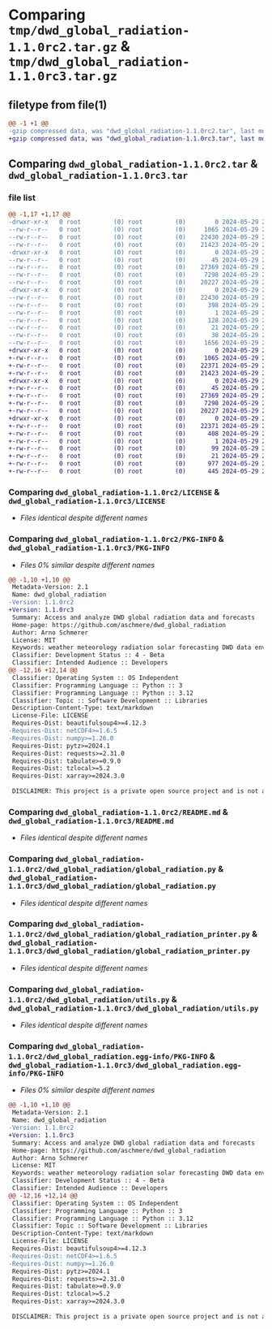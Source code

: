 # Comparing `tmp/dwd_global_radiation-1.1.0rc2.tar.gz` & `tmp/dwd_global_radiation-1.1.0rc3.tar.gz`

## filetype from file(1)

```diff
@@ -1 +1 @@
-gzip compressed data, was "dwd_global_radiation-1.1.0rc2.tar", last modified: Wed May 29 21:12:15 2024, max compression
+gzip compressed data, was "dwd_global_radiation-1.1.0rc3.tar", last modified: Wed May 29 22:25:11 2024, max compression
```

## Comparing `dwd_global_radiation-1.1.0rc2.tar` & `dwd_global_radiation-1.1.0rc3.tar`

### file list

```diff
@@ -1,17 +1,17 @@
-drwxr-xr-x   0 root         (0) root         (0)        0 2024-05-29 21:12:15.049955 dwd_global_radiation-1.1.0rc2/
--rw-r--r--   0 root         (0) root         (0)     1065 2024-05-29 20:29:12.000000 dwd_global_radiation-1.1.0rc2/LICENSE
--rw-r--r--   0 root         (0) root         (0)    22430 2024-05-29 21:12:15.049955 dwd_global_radiation-1.1.0rc2/PKG-INFO
--rw-r--r--   0 root         (0) root         (0)    21423 2024-05-29 20:29:12.000000 dwd_global_radiation-1.1.0rc2/README.md
-drwxr-xr-x   0 root         (0) root         (0)        0 2024-05-29 21:12:15.047955 dwd_global_radiation-1.1.0rc2/dwd_global_radiation/
--rw-r--r--   0 root         (0) root         (0)       45 2024-05-29 20:29:12.000000 dwd_global_radiation-1.1.0rc2/dwd_global_radiation/__init__.py
--rw-r--r--   0 root         (0) root         (0)    27369 2024-05-29 20:29:12.000000 dwd_global_radiation-1.1.0rc2/dwd_global_radiation/global_radiation.py
--rw-r--r--   0 root         (0) root         (0)     7298 2024-05-29 20:29:12.000000 dwd_global_radiation-1.1.0rc2/dwd_global_radiation/global_radiation_printer.py
--rw-r--r--   0 root         (0) root         (0)    20227 2024-05-29 20:29:12.000000 dwd_global_radiation-1.1.0rc2/dwd_global_radiation/utils.py
-drwxr-xr-x   0 root         (0) root         (0)        0 2024-05-29 21:12:15.048955 dwd_global_radiation-1.1.0rc2/dwd_global_radiation.egg-info/
--rw-r--r--   0 root         (0) root         (0)    22430 2024-05-29 21:12:15.000000 dwd_global_radiation-1.1.0rc2/dwd_global_radiation.egg-info/PKG-INFO
--rw-r--r--   0 root         (0) root         (0)      398 2024-05-29 21:12:15.000000 dwd_global_radiation-1.1.0rc2/dwd_global_radiation.egg-info/SOURCES.txt
--rw-r--r--   0 root         (0) root         (0)        1 2024-05-29 21:12:15.000000 dwd_global_radiation-1.1.0rc2/dwd_global_radiation.egg-info/dependency_links.txt
--rw-r--r--   0 root         (0) root         (0)      128 2024-05-29 21:12:15.000000 dwd_global_radiation-1.1.0rc2/dwd_global_radiation.egg-info/requires.txt
--rw-r--r--   0 root         (0) root         (0)       21 2024-05-29 21:12:15.000000 dwd_global_radiation-1.1.0rc2/dwd_global_radiation.egg-info/top_level.txt
--rw-r--r--   0 root         (0) root         (0)       38 2024-05-29 21:12:15.049955 dwd_global_radiation-1.1.0rc2/setup.cfg
--rw-r--r--   0 root         (0) root         (0)     1656 2024-05-29 21:10:36.000000 dwd_global_radiation-1.1.0rc2/setup.py
+drwxr-xr-x   0 root         (0) root         (0)        0 2024-05-29 22:25:11.924302 dwd_global_radiation-1.1.0rc3/
+-rw-r--r--   0 root         (0) root         (0)     1065 2024-05-29 20:29:12.000000 dwd_global_radiation-1.1.0rc3/LICENSE
+-rw-r--r--   0 root         (0) root         (0)    22371 2024-05-29 22:25:11.924302 dwd_global_radiation-1.1.0rc3/PKG-INFO
+-rw-r--r--   0 root         (0) root         (0)    21423 2024-05-29 20:29:12.000000 dwd_global_radiation-1.1.0rc3/README.md
+drwxr-xr-x   0 root         (0) root         (0)        0 2024-05-29 22:25:11.922302 dwd_global_radiation-1.1.0rc3/dwd_global_radiation/
+-rw-r--r--   0 root         (0) root         (0)       45 2024-05-29 20:29:12.000000 dwd_global_radiation-1.1.0rc3/dwd_global_radiation/__init__.py
+-rw-r--r--   0 root         (0) root         (0)    27369 2024-05-29 20:29:12.000000 dwd_global_radiation-1.1.0rc3/dwd_global_radiation/global_radiation.py
+-rw-r--r--   0 root         (0) root         (0)     7298 2024-05-29 20:29:12.000000 dwd_global_radiation-1.1.0rc3/dwd_global_radiation/global_radiation_printer.py
+-rw-r--r--   0 root         (0) root         (0)    20227 2024-05-29 20:29:12.000000 dwd_global_radiation-1.1.0rc3/dwd_global_radiation/utils.py
+drwxr-xr-x   0 root         (0) root         (0)        0 2024-05-29 22:25:11.923303 dwd_global_radiation-1.1.0rc3/dwd_global_radiation.egg-info/
+-rw-r--r--   0 root         (0) root         (0)    22371 2024-05-29 22:25:11.000000 dwd_global_radiation-1.1.0rc3/dwd_global_radiation.egg-info/PKG-INFO
+-rw-r--r--   0 root         (0) root         (0)      408 2024-05-29 22:25:11.000000 dwd_global_radiation-1.1.0rc3/dwd_global_radiation.egg-info/SOURCES.txt
+-rw-r--r--   0 root         (0) root         (0)        1 2024-05-29 22:25:11.000000 dwd_global_radiation-1.1.0rc3/dwd_global_radiation.egg-info/dependency_links.txt
+-rw-r--r--   0 root         (0) root         (0)       99 2024-05-29 22:25:11.000000 dwd_global_radiation-1.1.0rc3/dwd_global_radiation.egg-info/requires.txt
+-rw-r--r--   0 root         (0) root         (0)       21 2024-05-29 22:25:11.000000 dwd_global_radiation-1.1.0rc3/dwd_global_radiation.egg-info/top_level.txt
+-rw-r--r--   0 root         (0) root         (0)      977 2024-05-29 22:25:11.924302 dwd_global_radiation-1.1.0rc3/setup.cfg
+-rw-r--r--   0 root         (0) root         (0)      445 2024-05-29 22:16:46.000000 dwd_global_radiation-1.1.0rc3/setup.py
```

### Comparing `dwd_global_radiation-1.1.0rc2/LICENSE` & `dwd_global_radiation-1.1.0rc3/LICENSE`

 * *Files identical despite different names*

### Comparing `dwd_global_radiation-1.1.0rc2/PKG-INFO` & `dwd_global_radiation-1.1.0rc3/PKG-INFO`

 * *Files 0% similar despite different names*

```diff
@@ -1,10 +1,10 @@
 Metadata-Version: 2.1
 Name: dwd_global_radiation
-Version: 1.1.0rc2
+Version: 1.1.0rc3
 Summary: Access and analyze DWD global radiation data and forecasts
 Home-page: https://github.com/aschmere/dwd_global_radiation
 Author: Arno Schmerer
 License: MIT
 Keywords: weather meteorology radiation solar forecasting DWD data environmental data climate studies solar energy forecasting
 Classifier: Development Status :: 4 - Beta
 Classifier: Intended Audience :: Developers
@@ -12,16 +12,14 @@
 Classifier: Operating System :: OS Independent
 Classifier: Programming Language :: Python :: 3
 Classifier: Programming Language :: Python :: 3.12
 Classifier: Topic :: Software Development :: Libraries
 Description-Content-Type: text/markdown
 License-File: LICENSE
 Requires-Dist: beautifulsoup4>=4.12.3
-Requires-Dist: netCDF4>=1.6.5
-Requires-Dist: numpy>=1.26.0
 Requires-Dist: pytz>=2024.1
 Requires-Dist: requests>=2.31.0
 Requires-Dist: tabulate>=0.9.0
 Requires-Dist: tzlocal>=5.2
 Requires-Dist: xarray>=2024.3.0
 
 DISCLAIMER: This project is a private open source project and is not affiliated with the German public meteorology service institute "Deutscher Wetterdienst" (DWD). However, it uses its publicly available data interfaces.
```

### Comparing `dwd_global_radiation-1.1.0rc2/README.md` & `dwd_global_radiation-1.1.0rc3/README.md`

 * *Files identical despite different names*

### Comparing `dwd_global_radiation-1.1.0rc2/dwd_global_radiation/global_radiation.py` & `dwd_global_radiation-1.1.0rc3/dwd_global_radiation/global_radiation.py`

 * *Files identical despite different names*

### Comparing `dwd_global_radiation-1.1.0rc2/dwd_global_radiation/global_radiation_printer.py` & `dwd_global_radiation-1.1.0rc3/dwd_global_radiation/global_radiation_printer.py`

 * *Files identical despite different names*

### Comparing `dwd_global_radiation-1.1.0rc2/dwd_global_radiation/utils.py` & `dwd_global_radiation-1.1.0rc3/dwd_global_radiation/utils.py`

 * *Files identical despite different names*

### Comparing `dwd_global_radiation-1.1.0rc2/dwd_global_radiation.egg-info/PKG-INFO` & `dwd_global_radiation-1.1.0rc3/dwd_global_radiation.egg-info/PKG-INFO`

 * *Files 0% similar despite different names*

```diff
@@ -1,10 +1,10 @@
 Metadata-Version: 2.1
 Name: dwd_global_radiation
-Version: 1.1.0rc2
+Version: 1.1.0rc3
 Summary: Access and analyze DWD global radiation data and forecasts
 Home-page: https://github.com/aschmere/dwd_global_radiation
 Author: Arno Schmerer
 License: MIT
 Keywords: weather meteorology radiation solar forecasting DWD data environmental data climate studies solar energy forecasting
 Classifier: Development Status :: 4 - Beta
 Classifier: Intended Audience :: Developers
@@ -12,16 +12,14 @@
 Classifier: Operating System :: OS Independent
 Classifier: Programming Language :: Python :: 3
 Classifier: Programming Language :: Python :: 3.12
 Classifier: Topic :: Software Development :: Libraries
 Description-Content-Type: text/markdown
 License-File: LICENSE
 Requires-Dist: beautifulsoup4>=4.12.3
-Requires-Dist: netCDF4>=1.6.5
-Requires-Dist: numpy>=1.26.0
 Requires-Dist: pytz>=2024.1
 Requires-Dist: requests>=2.31.0
 Requires-Dist: tabulate>=0.9.0
 Requires-Dist: tzlocal>=5.2
 Requires-Dist: xarray>=2024.3.0
 
 DISCLAIMER: This project is a private open source project and is not affiliated with the German public meteorology service institute "Deutscher Wetterdienst" (DWD). However, it uses its publicly available data interfaces.
```

